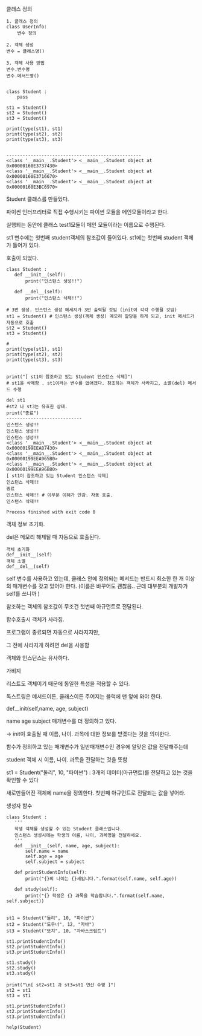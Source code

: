 





클래스 정의

```
1. 클래스 정의
class UserInfo:
	변수 정의
	
2. 객체 생성
변수 = 클래스명()

3. 객체 사용 방법
변수.변수명
변수.메서드명()
	
```



```
class Student :
    pass

st1 = Student()
st2 = Student()
st3 = Student()

print(type(st1), st1)
print(type(st2), st2)
print(type(st3), st3)


--------------------------------------------------
<class '__main__.Student'> <__main__.Student object at 0x00000160E3737430>
<class '__main__.Student'> <__main__.Student object at 0x00000160E3716670>
<class '__main__.Student'> <__main__.Student object at 0x00000160E3BC6970>

```

Student 클래스를 만들었다.

파이썬 인터프리터로 직접 수행시키는 파이썬 모듈을 메인모듈이라고 한다.

실행되는 동안에 클래스 test1모듈이 메인 모듈이라는 이름으로 수행된다.    



st1 변수에는 첫번째 student객체의 참조값이 들어있다. st1에는 첫번째 student 객체가 들어가 있다.





호출이 되었다.







```
class Student :
   def __init__(self):
       print("인스턴스 생성!!")

   def __del__(self):
       print("인스턴스 삭제!!")

# 3번 생성. 인스턴스 생성 메세지가 3번 출력될 것임 (init이 각각 수행될 것임)
st1 = Student() # 인스턴스 생성(객체 생성) 메모리 할당을 하게 되고, init 메서드가 자동으로 호출
st2 = Student()
st3 = Student()

# 
print(type(st1), st1)
print(type(st2), st2)
print(type(st3), st3)


print("[ st1이 참조하고 있는 Student 인스턴스 삭제]")
# st1을 삭제함 . st1이라는 변수를 없애겠다. 참조하는 객체가 사라지고, 소멸(del) 메서드 수행

del st1
#st2 나 st3는 유효한 상태. 
print("종료")
----------------------------
인스턴스 생성!!
인스턴스 생성!!
인스턴스 생성!!
<class '__main__.Student'> <__main__.Student object at 0x00000199EEA87430>
<class '__main__.Student'> <__main__.Student object at 0x00000199EEA965B0>
<class '__main__.Student'> <__main__.Student object at 0x00000199EEA96B80>
[ st1이 참조하고 있는 Student 인스턴스 삭제]
인스턴스 삭제!!
종료
인스턴스 삭제!! # 이부분 이해가 안감. 자동 호출. 
인스턴스 삭제!!

Process finished with exit code 0

```

객체 정보 초기화. 

del은 메모리 해제될 때 자동으로 호출된다. 







```
객체 초기화
def__init__(self)
객체 소멸
def__del__(self)
```

self 변수를 사용하고 있는데, 클래스 안에 정의되는 메서드는 반드시 최소한 한 개 이상의 매개변수를 갖고 있어야 한다. (이름은 바꾸어도 괜찮음.. 근데 대부분의 개발자가 self를 쓰니까 )

참조하는 객체의 참조값이 무조건 첫번째 아규먼트로 전달된다.





함수호출시 객체가 사라짐.





프로그램이 종료되면 자동으로 사라지지만,

그 전에 사라지게 하려면 del을 사용함





객체와 인스턴스는 유사하다.





가비지

리스트도 객체이기 때문에 동일한 특성을 적용할 수 있다.





독스트링은 메서드이든, 클래스이든 주어지는 블럭에 맨 앞에 와야 한다.

def__init(self,name, age, subject)

name age subject 매개변수를 더 정의하고 있다.

-> init이 호출될 때 이름, 나이. 과목에 대한 정보를 받겠다는 것을 의미한다.

함수가 정의하고 있는 매개변수가 일반매개변수인 경우에 알맞은 값을 전달해주는데

student 객체 시 이름, 나이. 과목을 전달하는 것을 뜻함



st1 = Student("둘리", 10, "파이썬") : 3개의 데이터(아규먼트)를 전달하고 있는 것을 확인할 수 있다





새로만들어진 객체에 name을 정의한다. 첫번째 아규먼트로 전달되는 값을 넣어라.

생성자 함수

```
class Student :
   '''
   학생 객체를 생성할 수 있는 Student 클래스입니다.
   인스턴스 생성시에는 학생의 이름, 나이, 과목명을 전달하세요.
   '''
   def __init__(self, name, age, subject):
       self.name = name
       self.age = age
       self.subject = subject

   def printStudentInfo(self):
       print("{}의 나이는 {}세입니다.".format(self.name, self.age))

   def study(self):
       print("{} 학생은 {} 과목을 학습합니다.".format(self.name, self.subject))


st1 = Student("둘리", 10, "파이썬")
st2 = Student("도우너", 12, "자바")
st3 = Student("또치", 10, "자바스크립트")

st1.printStudentInfo()
st2.printStudentInfo()
st3.printStudentInfo()

st1.study()
st2.study()
st3.study()

print("\n[ st2=st1 과 st3=st1 연산 수행 ]")
st2 = st1
st3 = st1

st1.printStudentInfo()
st2.printStudentInfo()
st3.printStudentInfo()

help(Student)
```





